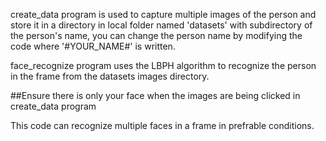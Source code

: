 create_data program is used to capture multiple images of the person and store it in a directory in local folder named 'datasets' with subdirectory of the person's name, you can change the person name by modifying the code where '#YOUR_NAME#' is written.

face_recognize program uses the LBPH algorithm to recognize the person in the frame from the datasets images directory.

##Ensure there is only your face when the images are being clicked in create_data program

This code can recognize multiple faces in a frame in prefrable conditions.
